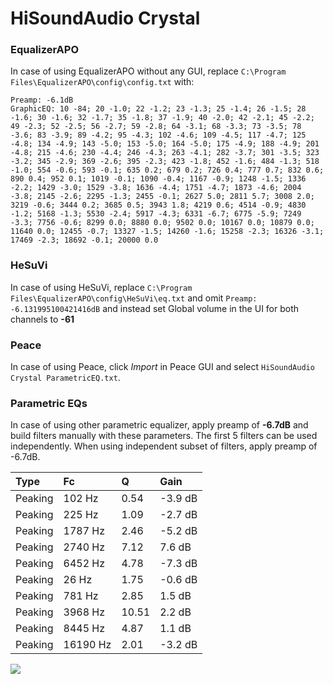 # HiSoundAudio Crystal

### EqualizerAPO
In case of using EqualizerAPO without any GUI, replace `C:\Program Files\EqualizerAPO\config\config.txt`
with:
```
Preamp: -6.1dB
GraphicEQ: 10 -84; 20 -1.0; 22 -1.2; 23 -1.3; 25 -1.4; 26 -1.5; 28 -1.6; 30 -1.6; 32 -1.7; 35 -1.8; 37 -1.9; 40 -2.0; 42 -2.1; 45 -2.2; 49 -2.3; 52 -2.5; 56 -2.7; 59 -2.8; 64 -3.1; 68 -3.3; 73 -3.5; 78 -3.6; 83 -3.9; 89 -4.2; 95 -4.3; 102 -4.6; 109 -4.5; 117 -4.7; 125 -4.8; 134 -4.9; 143 -5.0; 153 -5.0; 164 -5.0; 175 -4.9; 188 -4.9; 201 -4.8; 215 -4.6; 230 -4.4; 246 -4.3; 263 -4.1; 282 -3.7; 301 -3.5; 323 -3.2; 345 -2.9; 369 -2.6; 395 -2.3; 423 -1.8; 452 -1.6; 484 -1.3; 518 -1.0; 554 -0.6; 593 -0.1; 635 0.2; 679 0.2; 726 0.4; 777 0.7; 832 0.6; 890 0.4; 952 0.1; 1019 -0.1; 1090 -0.4; 1167 -0.9; 1248 -1.5; 1336 -2.2; 1429 -3.0; 1529 -3.8; 1636 -4.4; 1751 -4.7; 1873 -4.6; 2004 -3.8; 2145 -2.6; 2295 -1.3; 2455 -0.1; 2627 5.0; 2811 5.7; 3008 2.0; 3219 -0.6; 3444 0.2; 3685 0.5; 3943 1.8; 4219 0.6; 4514 -0.9; 4830 -1.2; 5168 -1.3; 5530 -2.4; 5917 -4.3; 6331 -6.7; 6775 -5.9; 7249 -3.3; 7756 -0.6; 8299 0.0; 8880 0.0; 9502 0.0; 10167 0.0; 10879 0.0; 11640 0.0; 12455 -0.7; 13327 -1.5; 14260 -1.6; 15258 -2.3; 16326 -3.1; 17469 -2.3; 18692 -0.1; 20000 0.0
```

### HeSuVi
In case of using HeSuVi, replace `C:\Program Files\EqualizerAPO\config\HeSuVi\eq.txt` and omit `Preamp:
-6.131995100421416dB` and instead set Global volume in the UI for both channels to **-61**

### Peace
In case of using Peace, click *Import* in Peace GUI and select `HiSoundAudio Crystal ParametricEQ.txt`.

### Parametric EQs
In case of using other parametric equalizer, apply preamp of **-6.7dB** and build filters manually
with these parameters. The first 5 filters can be used independently.
When using independent subset of filters, apply preamp of -6.7dB.

| Type    | Fc       |     Q | Gain    |
|:--------|:---------|:------|:--------|
| Peaking | 102 Hz   |  0.54 | -3.9 dB |
| Peaking | 225 Hz   |  1.09 | -2.7 dB |
| Peaking | 1787 Hz  |  2.46 | -5.2 dB |
| Peaking | 2740 Hz  |  7.12 | 7.6 dB  |
| Peaking | 6452 Hz  |  4.78 | -7.3 dB |
| Peaking | 26 Hz    |  1.75 | -0.6 dB |
| Peaking | 781 Hz   |  2.85 | 1.5 dB  |
| Peaking | 3968 Hz  | 10.51 | 2.2 dB  |
| Peaking | 8445 Hz  |  4.87 | 1.1 dB  |
| Peaking | 16190 Hz |  2.01 | -3.2 dB |

![](https://raw.githubusercontent.com/jaakkopasanen/AutoEq/master/results/innerfidelity/sbaf-serious/HiSoundAudio%20Crystal/HiSoundAudio%20Crystal.png)